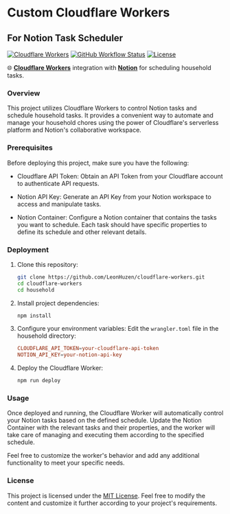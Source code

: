 # Custom Cloudflare Workers

## For Notion Task Scheduler

[![Cloudflare Workers](https://img.shields.io/badge/Cloudflare-Workers-f38020?logo=cloudflare)](https://workers.cloudflare.com/)
[![GitHub Workflow Status](https://img.shields.io/github/actions/workflow/status/LeonHuzen/cloudflare-workers/cloudflare-worker)](https://github.com/LeonHuzen/cloudflare-workers/actions)
[![License](https://img.shields.io/github/license/LeonHuzen/cloudflare-workers)](LICENSE)

🌐 **[Cloudflare Workers](https://workers.cloudflare.com/)** integration with **[Notion](https://www.notion.so/)** for scheduling household tasks.

### Overview

This project utilizes Cloudflare Workers to control Notion tasks and schedule household tasks. It provides a convenient way to automate and manage your household chores using the power of Cloudflare's serverless platform and Notion's collaborative workspace.

### Prerequisites

Before deploying this project, make sure you have the following:

- Cloudflare API Token: Obtain an API Token from your Cloudflare account to authenticate API requests.

- Notion API Key: Generate an API Key from your Notion workspace to access and manipulate tasks.

- Notion Container: Configure a Notion container that contains the tasks you want to schedule. Each task should have specific properties to define its schedule and other relevant details.

### Deployment

1. Clone this repository:

   ```bash
   git clone https://github.com/LeonHuzen/cloudflare-workers.git
   cd cloudflare-workers
   cd household
   ```

2. Install project dependencies:

   ```bash
   npm install
   ```

3. Configure your environment variables:
   Edit the `wrangler.toml` file in the household directory:

    ```toml
    CLOUDFLARE_API_TOKEN=your-cloudflare-api-token
    NOTION_API_KEY=your-notion-api-key
    ```

4. Deploy the Cloudflare Worker:

   ```bash
   npm run deploy
   ```

### Usage

Once deployed and running, the Cloudflare Worker will automatically control your Notion tasks based on the defined schedule. Update the Notion Container with the relevant tasks and their properties, and the worker will take care of managing and executing them according to the specified schedule.

Feel free to customize the worker's behavior and add any additional functionality to meet your specific needs.

### License

This project is licensed under the [MIT License](LICENSE).
Feel free to modify the content and customize it further according to your project's requirements.
